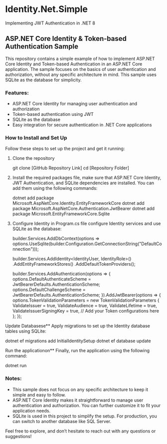 # Identity.Net.Simple
Implementing JWT Authentication in .NET 8


## ASP.NET Core Identity & Token-based Authentication Sample

This repository contains a simple example of how to implement ASP.NET Core Identity and Token-based Authentication in an ASP.NET Core application. The sample focuses on the basics of user authentication and authorization, without any specific architecture in mind. This sample uses SQLite as the database for simplicity.

### Features:
- ASP.NET Core Identity for managing user authentication and authorization
- Token-based authentication using JWT
- SQLite as the database
- Easy integration for secure authentication in .NET Core applications

### How to Install and Set Up

Follow these steps to set up the project and get it running:

1. Clone the repository
 
   git clone [GitHub Repository Link]
   cd [Repository Folder]
   

2. Install the required packages
file, make sure that ASP.NET Core Identity, JWT Authentication, and SQLite dependencies are installed. You can add them using the following commands:
 
   dotnet add package Microsoft.AspNetCore.Identity.EntityFrameworkCore
   dotnet add package Microsoft.AspNetCore.Authentication.JwtBearer
   dotnet add package Microsoft.EntityFrameworkCore.Sqlite
   

3. Configure Identity in Program.cs file
   configure Identity services and use SQLite as the database:
  
 
   builder.Services.AddDbContext<ApplicationDbContext>(options =>
       options.UseSqlite(builder.Configuration.GetConnectionString("DefaultConnection")));

   builder.Services.AddIdentity<IdentityUser, IdentityRole>()
       .AddEntityFrameworkStores<ApplicationDbContext>()
       .AddDefaultTokenProviders();
   
   builder.Services.AddAuthentication(options =>
   {
       options.DefaultAuthenticateScheme = JwtBearerDefaults.AuthenticationScheme;
       options.DefaultChallengeScheme = JwtBearerDefaults.AuthenticationScheme;
   }).AddJwtBearer(options =>
   {
       options.TokenValidationParameters = new TokenValidationParameters
       {
           ValidateIssuer = true,
           ValidateAudience = true,
           ValidateLifetime = true,
           ValidateIssuerSigningKey = true,
           // Add your Token configurations here
       };
   });
   
Update Databasese**
   Apply migrations to set up the Identity database tables using SQLite:
  
 
   dotnet ef migrations add InitialIdentitySetup
   dotnet ef database update
   
Run the applicationon**
   Finally, run the application using the following command:

 
   dotnet run
   

### Notes:
- This sample does not focus on any specific architecture to keep it simple and easy to follow.
- ASP.NET Core Identity makes it straightforward to manage user authentication and authorization. You can further customize it to fit your application needs.
- SQLite is used in this project to simplify the setup. For production, you can switch to another database like SQL Server.

Feel free to explore, and don’t hesitate to reach out with any questions or suggestions!
